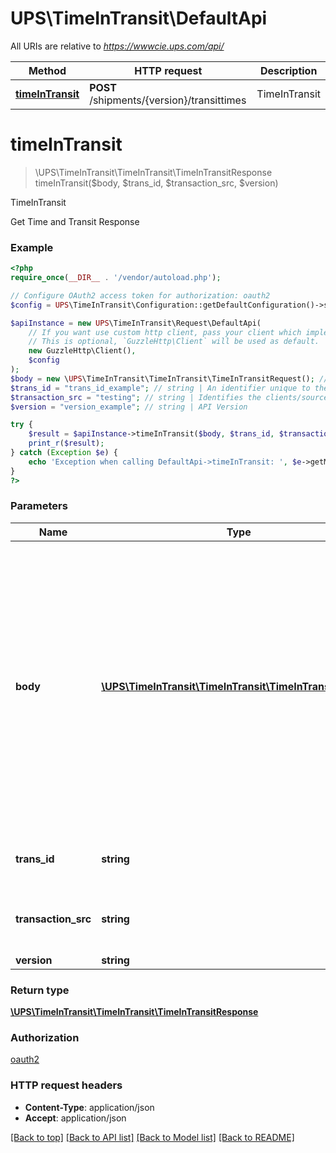 # UPS\TimeInTransit\DefaultApi

All URIs are relative to *https://wwwcie.ups.com/api/*

Method | HTTP request | Description
------------- | ------------- | -------------
[**timeInTransit**](DefaultApi.md#timeintransit) | **POST** /shipments/{version}/transittimes | TimeInTransit

# **timeInTransit**
> \UPS\TimeInTransit\TimeInTransit\TimeInTransitResponse timeInTransit($body, $trans_id, $transaction_src, $version)

TimeInTransit

Get Time and Transit Response

### Example
```php
<?php
require_once(__DIR__ . '/vendor/autoload.php');

// Configure OAuth2 access token for authorization: oauth2
$config = UPS\TimeInTransit\Configuration::getDefaultConfiguration()->setAccessToken('YOUR_ACCESS_TOKEN');

$apiInstance = new UPS\TimeInTransit\Request\DefaultApi(
    // If you want use custom http client, pass your client which implements `GuzzleHttp\ClientInterface`.
    // This is optional, `GuzzleHttp\Client` will be used as default.
    new GuzzleHttp\Client(),
    $config
);
$body = new \UPS\TimeInTransit\TimeInTransit\TimeInTransitRequest(); // \UPS\TimeInTransit\TimeInTransit\TimeInTransitRequest | Generate sample code for popular API requests by selecting an example below. To view a full sample request and response, first click "Authorize" and enter your application credentials, then populate the required parameters above and click "Try it out".
$trans_id = "trans_id_example"; // string | An identifier unique to the request.  Length 32
$transaction_src = "testing"; // string | Identifies the clients/source application that is calling.  Length 512
$version = "version_example"; // string | API Version

try {
    $result = $apiInstance->timeInTransit($body, $trans_id, $transaction_src, $version);
    print_r($result);
} catch (Exception $e) {
    echo 'Exception when calling DefaultApi->timeInTransit: ', $e->getMessage(), PHP_EOL;
}
?>
```

### Parameters

Name | Type | Description  | Notes
------------- | ------------- | ------------- | -------------
 **body** | [**\UPS\TimeInTransit\TimeInTransit\TimeInTransitRequest**](../Model/TimeInTransitRequest.md)| Generate sample code for popular API requests by selecting an example below. To view a full sample request and response, first click &quot;Authorize&quot; and enter your application credentials, then populate the required parameters above and click &quot;Try it out&quot;. |
 **trans_id** | **string**| An identifier unique to the request.  Length 32 |
 **transaction_src** | **string**| Identifies the clients/source application that is calling.  Length 512 | [default to testing]
 **version** | **string**| API Version |

### Return type

[**\UPS\TimeInTransit\TimeInTransit\TimeInTransitResponse**](../Model/TimeInTransitResponse.md)

### Authorization

[oauth2](../../README.md#oauth2)

### HTTP request headers

 - **Content-Type**: application/json
 - **Accept**: application/json

[[Back to top]](#) [[Back to API list]](../../README.md#documentation-for-api-endpoints) [[Back to Model list]](../../README.md#documentation-for-models) [[Back to README]](../../README.md)

